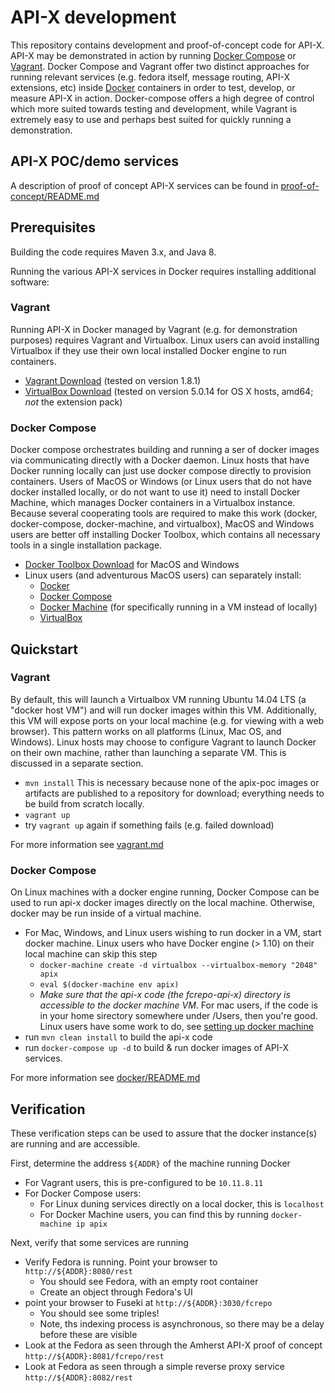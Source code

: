 # API-X development

This repository contains development and proof-of-concept code for API-X.  API-X may
be demonstrated in action by running [Docker Compose](https://docs.docker.com/compose/overview/) or
[Vagrant](https://www.vagrantup.com/about.html).  Docker Compose and Vagrant offer two distinct
approaches for running relevant services (e.g. fedora itself, message routing,
API-X extensions, etc) inside [Docker](https://www.docker.com/what-docker) containers in order to test, develop, or measure API-X in action.
Docker-compose offers a high degree of control which more suited towards testing and development,
while Vagrant is extremely easy to use and perhaps best suited for quickly running a demonstration.


## API-X POC/demo services
A description of proof of concept API-X services can be found in [proof-of-concept/README.md](proof-of-concept/README.md)

## Prerequisites 

Building the code requires Maven 3.x, and Java 8.

Running the various API-X services in Docker requires installing additional software:

### Vagrant
Running API-X in Docker managed by Vagrant (e.g. for demonstration purposes) requires Vagrant
and Virtualbox.  Linux users can avoid installing Virtualbox if they use their own local
installed Docker engine to run containers.
* [Vagrant Download](https://www.vagrantup.com/downloads.html) (tested on version 1.8.1)
* [VirtualBox Download](https://www.virtualbox.org/wiki/Downloads) (tested on version 5.0.14 for OS X hosts, amd64; _not_ the extension pack)

### Docker Compose
Docker compose orchestrates building and running a ser of docker images via communicating
directly with a Docker daemon.  Linux hosts that have Docker running locally can just use
docker compose directly to provision containers.  Users of MacOS or Windows (or Linux users
that do not have docker installed locally, or do not want to use it) need to install
Docker Machine, which manages Docker containers in a Virtualbox instance.  Because several
cooperating tools are required to make this work (docker, docker-compose, docker-machine, and virtualbox),
MacOS and Windows users are better off installing Docker Toolbox, which contains all
necessary tools in a single installation package.
* [Docker Toolbox Download](https://www.docker.com/products/docker-toolbox) for MacOS and Windows
* Linux users (and adventurous MacOS users) can separately install:
    * [Docker](https://docs.docker.com/engine/installation/linux/)
    * [Docker Compose](https://docs.docker.com/compose/install/)
    * [Docker Machine](https://docs.docker.com/machine/install-machine/) (for specifically running in a VM instead of locally)
    * [VirtualBox](https://www.virtualbox.org/wiki/Downloads)


## Quickstart

### Vagrant
By default, this will launch a Virtualbox VM running Ubuntu 14.04 LTS (a "docker host VM") and will run docker
images within this VM.  Additionally, this VM will expose ports on your local machine (e.g. for viewing with a web
browser).  This pattern works on all platforms (Linux, Mac OS, and Windows).  Linux hosts may choose to configure
Vagrant to launch Docker on their own machine, rather than launching a separate VM.  This is discussed in a separate
section.

* `mvn install`
    This is necessary because none of the apix-poc images or artifacts are published to
    a repository for download; everything needs to be build from scratch locally.
* `vagrant up`
* try `vagrant up` again if something fails (e.g. failed download)

For more information see [vagrant.md](vagrant.md)

### Docker Compose
On Linux machines with a docker engine running, Docker Compose can be used to run api-x docker images directly on
the local machine.  Otherwise, docker may be run inside of a virtual machine.

* For Mac, Windows, and Linux users wishing to run docker in a VM, start docker machine.  Linux users who
  have Docker engine (> 1.10) on their local machine can skip this step
    * `docker-machine create -d virtualbox --virtualbox-memory "2048" apix`
    * `eval $(docker-machine env apix)`
    * _Make sure that the api-x code (the fcrepo-api-x) directory is accessible to the docker machine VM_.  For
    mac users, if the code is in your home sirectory somewhere under /Users, then you're good.  Linux users
    have some work to do, see [setting up docker machine](docker/README.md)
* run `mvn clean install` to build the api-x code
* run `docker-compose up -d` to build & run docker images of API-X services.

For more information see [docker/README.md](docker/README.md)

## Verification
These verification steps can be used to assure that the docker instance(s) are running and are accessible.

First, determine the address `${ADDR}` of the machine running Docker
* For Vagrant users, this is pre-configured to be `10.11.8.11`
* For Docker Compose users:
	* For Linux duning services directly on a local docker, this is `localhost`
	* For Docker Machine users, you can find this by running `docker-machine ip apix`

Next, verify that some services are running
* Verify Fedora is running. Point your browser to `http://${ADDR}:8080/rest`
	* You should see Fedora, with an empty root container
	* Create an object through Fedora's UI
* point your browser to Fuseki at `http://${ADDR}:3030/fcrepo`
	* You should see some triples!
	* Note, ths indexing process is asynchronous, so there may be a delay before these are visible
* Look at the Fedora as seen through the Amherst API-X proof of concept `http://${ADDR}:8081/fcrepo/rest`
* Look at Fedora as seen through a simple reverse proxy service `http://${ADDR}:8082/rest`



